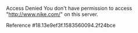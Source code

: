 Access Denied You don't have permission to access "http://www.nike.com/" on this server.

Reference #18.13e9ef3f.1583560094.2f24bce